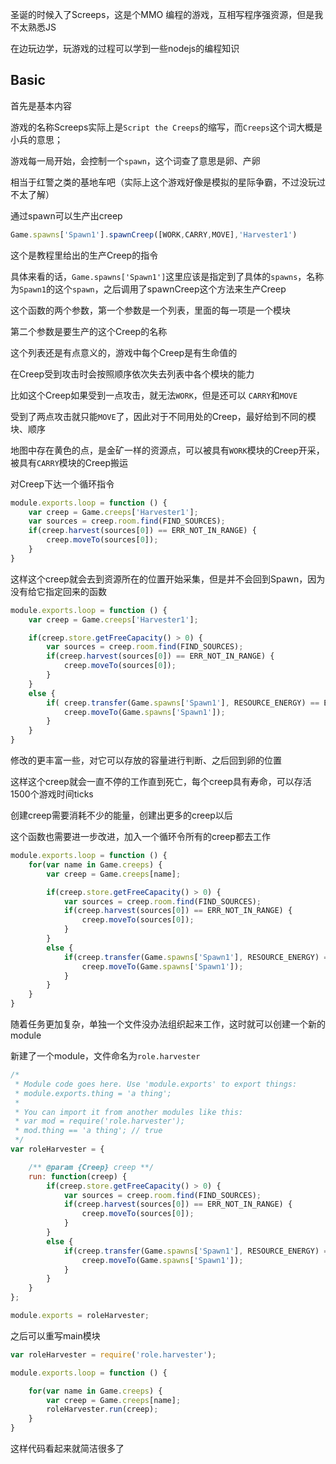 圣诞的时候入了Screeps，这是个MMO 编程的游戏，互相写程序强资源，但是我不太熟悉JS

在边玩边学，玩游戏的过程可以学到一些nodejs的编程知识



<!--more-->

## Basic

首先是基本内容

游戏的名称Screeps实际上是`Script the Creeps`的缩写，而`Creeps`这个词大概是小兵的意思；

游戏每一局开始，会控制一个`spawn`，这个词查了意思是卵、产卵

相当于红警之类的基地车吧（实际上这个游戏好像是模拟的星际争霸，不过没玩过不太了解）

通过spawn可以生产出creep

```js
Game.spawns['Spawn1'].spawnCreep([WORK,CARRY,MOVE],'Harvester1')
```

这个是教程里给出的生产Creep的指令

具体来看的话，`Game.spawns['Spawn1']`这里应该是指定到了具体的`spawns`，名称为`Spawn1`的这个`spawn`，之后调用了spawnCreep这个方法来生产Creep

这个函数的两个参数，第一个参数是一个列表，里面的每一项是一个模块

第二个参数是要生产的这个Creep的名称



这个列表还是有点意义的，游戏中每个Creep是有生命值的

在Creep受到攻击时会按照顺序依次失去列表中各个模块的能力

比如这个Creep如果受到一点攻击，就无法`WORK`，但是还可以 `CARRY`和`MOVE`

受到了两点攻击就只能`MOVE`了，因此对于不同用处的Creep，最好给到不同的模块、顺序



地图中存在黄色的点，是金矿一样的资源点，可以被具有`WORK`模块的Creep开采，被具有`CARRY`模块的Creep搬运



对Creep下达一个循环指令

```js
module.exports.loop = function () {
    var creep = Game.creeps['Harvester1'];
    var sources = creep.room.find(FIND_SOURCES);
    if(creep.harvest(sources[0]) == ERR_NOT_IN_RANGE) {
        creep.moveTo(sources[0]);
    }
}
```

这样这个creep就会去到资源所在的位置开始采集，但是并不会回到Spawn，因为没有给它指定回来的函数

```js
module.exports.loop = function () {
    var creep = Game.creeps['Harvester1'];

    if(creep.store.getFreeCapacity() > 0) {
        var sources = creep.room.find(FIND_SOURCES);
        if(creep.harvest(sources[0]) == ERR_NOT_IN_RANGE) {
            creep.moveTo(sources[0]);
        }
    }
    else {
        if( creep.transfer(Game.spawns['Spawn1'], RESOURCE_ENERGY) == ERR_NOT_IN_RANGE ) {
            creep.moveTo(Game.spawns['Spawn1']);
        }
    }
}
```

修改的更丰富一些，对它可以存放的容量进行判断、之后回到卵的位置



这样这个creep就会一直不停的工作直到死亡，每个creep具有寿命，可以存活1500个游戏时间ticks

创建creep需要消耗不少的能量，创建出更多的creep以后

这个函数也需要进一步改进，加入一个循环令所有的creep都去工作

```js
module.exports.loop = function () {
    for(var name in Game.creeps) {
        var creep = Game.creeps[name];

        if(creep.store.getFreeCapacity() > 0) {
            var sources = creep.room.find(FIND_SOURCES);
            if(creep.harvest(sources[0]) == ERR_NOT_IN_RANGE) {
                creep.moveTo(sources[0]);
            }
        }
        else {
            if(creep.transfer(Game.spawns['Spawn1'], RESOURCE_ENERGY) == ERR_NOT_IN_RANGE) {
                creep.moveTo(Game.spawns['Spawn1']);
            }
        }
    }
}
```

随着任务更加复杂，单独一个文件没办法组织起来工作，这时就可以创建一个新的module



新建了一个module，文件命名为`role.harvester`

```js
/*
 * Module code goes here. Use 'module.exports' to export things:
 * module.exports.thing = 'a thing';
 *
 * You can import it from another modules like this:
 * var mod = require('role.harvester');
 * mod.thing == 'a thing'; // true
 */
var roleHarvester = {

    /** @param {Creep} creep **/
    run: function(creep) {
	    if(creep.store.getFreeCapacity() > 0) {
            var sources = creep.room.find(FIND_SOURCES);
            if(creep.harvest(sources[0]) == ERR_NOT_IN_RANGE) {
                creep.moveTo(sources[0]);
            }
        }
        else {
            if(creep.transfer(Game.spawns['Spawn1'], RESOURCE_ENERGY) == ERR_NOT_IN_RANGE) {
                creep.moveTo(Game.spawns['Spawn1']);
            }
        }
	}
};

module.exports = roleHarvester;
```

之后可以重写main模块

```js
var roleHarvester = require('role.harvester');

module.exports.loop = function () {

    for(var name in Game.creeps) {
        var creep = Game.creeps[name];
        roleHarvester.run(creep);
    }
}
```

这样代码看起来就简洁很多了


